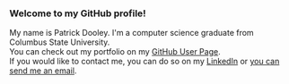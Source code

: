 ### Welcome to my GitHub profile!
  
My name is Patrick Dooley. I'm a computer science graduate from Columbus State University.  
You can check out my portfolio on my [GitHub User Page](onionknight8.github.io).  
If you would like to contact me, you can do so on my [LinkedIn](https://www.linkedin.com/in/dooley-patrick/) or [you can send me an email](mailto:patrick.l.dooley@gmail.com).

<!--
**OnionKnight8/OnionKnight8** is a ✨ _special_ ✨ repository because its `README.md` (this file) appears on your GitHub profile.

Here are some ideas to get you started:

- 🔭 I’m currently working on ...
- 🌱 I’m currently learning ...
- 👯 I’m looking to collaborate on ...
- 🤔 I’m looking for help with ...
- 💬 Ask me about ...
- 📫 How to reach me: ...
- 😄 Pronouns: ...
- ⚡ Fun fact: ...
-->
